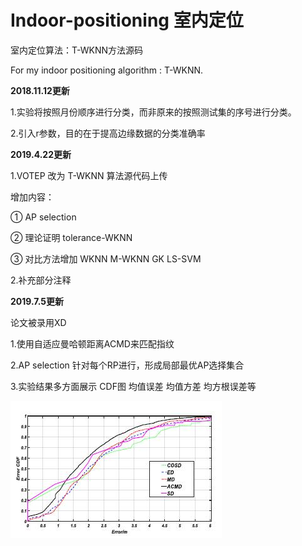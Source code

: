 # Indoor-positioning 室内定位

室内定位算法：T-WKNN方法源码

For my indoor positioning algorithm : T-WKNN.

**2018.11.12更新**

1.实验将按照月份顺序进行分类，而非原来的按照测试集的序号进行分类。

2.引入r参数，目的在于提高边缘数据的分类准确率 

**2019.4.22更新**

1.VOTEP 改为 T-WKNN 算法源代码上传 

增加内容：

① AP selection

② 理论证明 tolerance-WKNN

③ 对比方法增加 WKNN M-WKNN GK LS-SVM

2.补充部分注释

**2019.7.5更新**

论文被录用XD

1.使用自适应曼哈顿距离ACMD来匹配指纹

2.AP selection 针对每个RP进行，形成局部最优AP选择集合

3.实验结果多方面展示 CDF图 均值误差 均值方差 均方根误差等

![image](https://github.com/XBB1995/Indoor-positioning/raw/XBB1995-2019-4-22/image/result.jpg)

